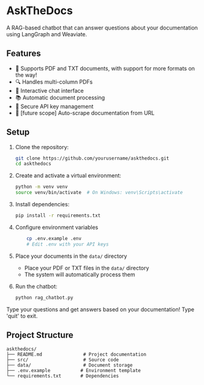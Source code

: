 # AskTheDocs

A RAG-based chatbot that can answer questions about your documentation using LangGraph and Weaviate.

## Features

-   📄 Supports PDF and TXT documents, with support for more formats on the way!
-   🔍 Handles multi-column PDFs
-   🤖 Interactive chat interface
-   📚 Automatic document processing
-   🔐 Secure API key management
-   🔗 [future scope] Auto-scrape documentation from URL

## Setup

1. Clone the repository:

    ```bash
    git clone https://github.com/yourusername/askthedocs.git
    cd askthedocs
    ```

2. Create and activate a virtual environment:

    ```bash
    python -m venv venv
    source venv/bin/activate  # On Windows: venv\Scripts\activate
    ```

3. Install dependencies:

    ```bash
    pip install -r requirements.txt
    ```

4. Configure environment variables

    ```bash
        cp .env.example .env
        # Edit .env with your API keys
    ```

5. Place your documents in the `data/` directory

    - Place your PDF or TXT files in the `data/` directory
    - The system will automatically process them

6. Run the chatbot:

    ```bash
    python rag_chatbot.py
    ```

Type your questions and get answers based on your documentation! Type 'quit' to exit.

## Project Structure

```
askthedocs/
├── README.md               # Project documentation
├── src/                    # Source code
├── data/                   # Document storage
├── .env.example           # Environment template
└── requirements.txt       # Dependencies
```
